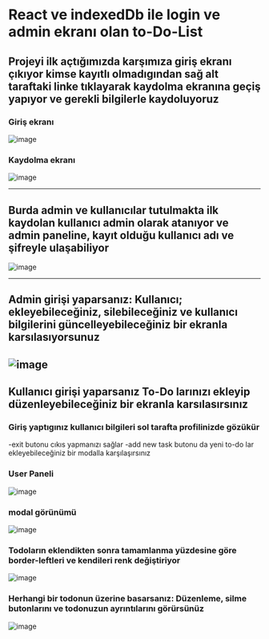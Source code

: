 # React ve indexedDb ile login ve admin ekranı olan to-Do-List


## Projeyi ilk açtığımızda karşımıza giriş ekranı çıkıyor kimse kayıtlı olmadıgından sağ alt taraftaki linke tıklayarak kaydolma ekranına geçiş yapıyor ve gerekli bilgilerle kaydoluyoruz

### Giriş ekranı
![image](https://user-images.githubusercontent.com/93881127/217737739-5529e930-a890-4880-9e3c-42311b239478.png)

### Kaydolma ekranı
![image](https://user-images.githubusercontent.com/93881127/217737526-f8dad9b6-96f1-40d5-8ca0-fbfcd1499762.png)

--------------------------------------------------------------------------------------------

## Burda admin ve kullanıcılar tutulmakta ilk kaydolan kullanıcı admin olarak atanıyor ve admin paneline, kayıt olduğu kullanıcı adı ve şifreyle ulaşabiliyor
![image](https://user-images.githubusercontent.com/93881127/217737076-5f6c53ac-8251-4e16-a6a2-8bf90fbca16e.png)

---------------------------------------------------------------------------------------------
## Admin girişi yaparsanız: Kullanıcı; ekleyebileceğiniz, silebileceğiniz ve kullanıcı bilgilerini güncelleyebileceğiniz bir ekranla karsılasıyorsunuz

![image](https://user-images.githubusercontent.com/93881127/217738134-582e2096-540c-41ab-9662-4c287eef5b65.png)
---------------------------------------------------------------------------------------------
## Kullanıcı girişi yaparsanız To-Do larınızı ekleyip düzenleyebileceğiniz bir ekranla karsılasırsınız 
### Giriş yaptıgınız kullanıcı bilgileri sol tarafta profilinizde gözükür 
  -exit butonu cıkıs yapmanızı sağlar
  -add new task butonu da yeni to-do lar ekleyebileceğiniz bir modalla karşılaşırsınız 
### User Paneli
![image](https://user-images.githubusercontent.com/93881127/217738872-4b44d7ae-4ce2-463c-975d-a862de1d76ca.png)

### modal görünümü
![image](https://user-images.githubusercontent.com/93881127/217738931-96e1b10f-0763-4016-9410-eddc5099b613.png)

### Todoların eklendikten sonra tamamlanma yüzdesine göre border-leftleri ve kendileri renk değiştiriyor
![image](https://user-images.githubusercontent.com/93881127/217738481-846f96c4-0ab8-4e35-adf0-8a686f3409e4.png)
### Herhangi bir todonun üzerine basarsanız: Düzenleme, silme butonlarını ve todonuzun ayrıntılarını görürsünüz
![image](https://user-images.githubusercontent.com/93881127/217739585-a98724a4-27ef-4a30-9d27-9172a1f4c264.png)


